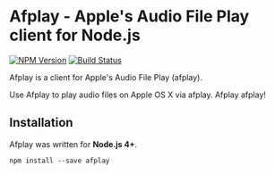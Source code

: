 # Afplay - Apple's Audio File Play client for Node.js

[![NPM Version](https://badge.fury.io/js/afplay.svg)](https://www.npmjs.com/package/afplay)
[![Build Status](https://api.travis-ci.org/sqmk/afplay.svg?branch=master)](https://travis-ci.org/sqmk/afplay)

Afplay is a client for Apple's Audio File Play (afplay).

Use Afplay to play audio files on Apple OS X via afplay. Afplay afplay!

## Installation

Afplay was written for **Node.js 4+**.

`npm install --save afplay`